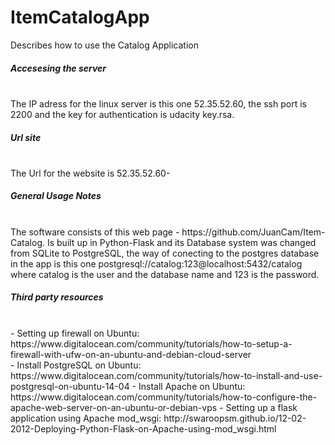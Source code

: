 # ItemCatalogApp
Describes how to use the Catalog Application
<h5> Accesesing the server</h5><br>
The IP adress for the linux server is this one 52.35.52.60, the ssh port is 2200 and the key for authentication is udacity key.rsa.<br>
<h5> Url site </h5><br>
The Url for the website is 52.35.52.60-<br>
<h5> General Usage Notes</h5><br>
The software consists of this web page - https://github.com/JuanCam/Item-Catalog. Is built up in Python-Flask and its Database system was changed from SQLite to PostgreSQL, the way of conecting to the postgres database in the app is this one postgresql://catalog:123@localhost:5432/catalog where catalog is the user and the database name and 123 is the password.<br>
<h5>Third party resources</h5><br>
- Setting up firewall on Ubuntu: https://www.digitalocean.com/community/tutorials/how-to-setup-a-firewall-with-ufw-on-an-ubuntu-and-debian-cloud-server<br>
- Install PostgreSQL on Ubuntu: https://www.digitalocean.com/community/tutorials/how-to-install-and-use-postgresql-on-ubuntu-14-04
- Install Apache on Ubuntu: https://www.digitalocean.com/community/tutorials/how-to-configure-the-apache-web-server-on-an-ubuntu-or-debian-vps
- Setting up a flask application using Apache mod_wsgi: http://swaroopsm.github.io/12-02-2012-Deploying-Python-Flask-on-Apache-using-mod_wsgi.html
